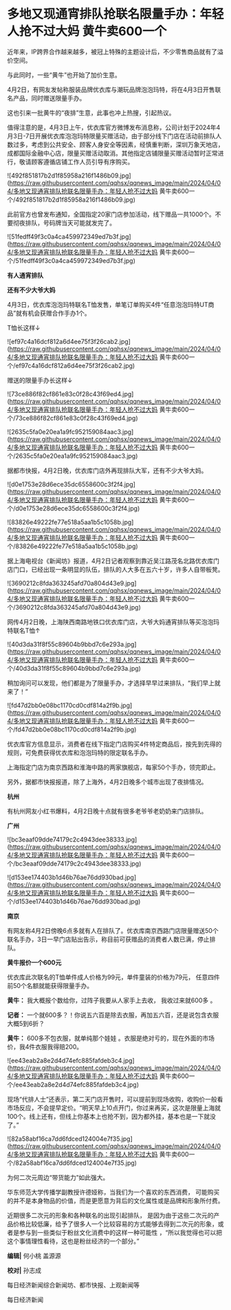 # 多地又现通宵排队抢联名限量手办：年轻人抢不过大妈 黄牛卖600一个

近年来，IP跨界合作越来越多，被冠上特殊的主题设计后，不少零售商品就有了溢价空间。

与此同时，一些“黄牛”也开始了加价生意。

4月2日，有网友发帖称服装品牌优衣库与潮玩品牌泡泡玛特，将在4月3日开售联名产品，同时赠送限量手办。

这也引来一批黄牛的“夜排”生意，此事也冲上热搜，引起热议。

值得注意的是，4月3日上午，优衣库官方微博发布消息称，公司计划于2024年4月3日-7日开展优衣库泡泡玛特限量买赠活动，由于部分线下门店在活动前排队人数过多，考虑到公共安全、顾客人身安全等因素，经慎重判断，深圳万象天地店，成都国际金融中心店，限量买赠活动取消。其他指定店铺限量买赠活动暂时正常进行，敬请顾客遵循店铺工作人员引导有序购买。

![492f851817b2d1f85958a216f1486b09.jpg](https://raw.githubusercontent.com/qqhsx/qqnews_image/main/2024/04/04/多地又现通宵排队抢联名限量手办：年轻人抢不过大妈 黄牛卖600一个/492f851817b2d1f85958a216f1486b09.jpg)

此前官方也曾发布通知，全国指定20家门店参加活动，线下赠品一共1000个。不要彻夜排队，号码牌当天可能就发完了。

![51fedff49f3c0a4ca459972349ed7b3f.jpg](https://raw.githubusercontent.com/qqhsx/qqnews_image/main/2024/04/04/多地又现通宵排队抢联名限量手办：年轻人抢不过大妈 黄牛卖600一个/51fedff49f3c0a4ca459972349ed7b3f.jpg)

**有人通宵排队**

**还有不少大爷大妈**

4月3日，优衣库泡泡玛特联名T恤发售，单笔订单购买4件“任意泡泡玛特UT商品”就有机会获赠合作手办1个。

T恤长这样↓

![ef97c4a16dcf812a6d4ee75f3f26cab2.jpg](https://raw.githubusercontent.com/qqhsx/qqnews_image/main/2024/04/04/多地又现通宵排队抢联名限量手办：年轻人抢不过大妈 黄牛卖600一个/ef97c4a16dcf812a6d4ee75f3f26cab2.jpg)

赠送的限量手办长这样↓

![73ce886f82cf861e83c0f28c43f69ed4.jpg](https://raw.githubusercontent.com/qqhsx/qqnews_image/main/2024/04/04/多地又现通宵排队抢联名限量手办：年轻人抢不过大妈 黄牛卖600一个/73ce886f82cf861e83c0f28c43f69ed4.jpg)

![2635c5fa0e20ea1a9fc952159084aac3.jpg](https://raw.githubusercontent.com/qqhsx/qqnews_image/main/2024/04/04/多地又现通宵排队抢联名限量手办：年轻人抢不过大妈 黄牛卖600一个/2635c5fa0e20ea1a9fc952159084aac3.jpg)

据都市快报，4月2日晚，优衣库门店外再现排队大军，还有不少大爷大妈。

![d0e1753e28d6ece35dc6558600c3f2f4.jpg](https://raw.githubusercontent.com/qqhsx/qqnews_image/main/2024/04/04/多地又现通宵排队抢联名限量手办：年轻人抢不过大妈 黄牛卖600一个/d0e1753e28d6ece35dc6558600c3f2f4.jpg)

![83826e49222fe77e518a5aa1b5c1058b.jpg](https://raw.githubusercontent.com/qqhsx/qqnews_image/main/2024/04/04/多地又现通宵排队抢联名限量手办：年轻人抢不过大妈 黄牛卖600一个/83826e49222fe77e518a5aa1b5c1058b.jpg)

据上海电视台《新闻坊》报道，4月2日记者观察到靠近吴江路茂名北路优衣库门店门口，已经出现一条明显的队伍，排队的人大多在五六十岁，许多人自带板凳。

![3690212c8fda363245afd70a804d43e9.jpg](https://raw.githubusercontent.com/qqhsx/qqnews_image/main/2024/04/04/多地又现通宵排队抢联名限量手办：年轻人抢不过大妈 黄牛卖600一个/3690212c8fda363245afd70a804d43e9.jpg)

网传4月2日晚，上海陕西南路地铁口优衣库门店，大爷大妈通宵排队等买泡泡玛特联名T恤↑

![40d3da31f8f55c89604b9bbd7c6e293a.jpg](https://raw.githubusercontent.com/qqhsx/qqnews_image/main/2024/04/04/多地又现通宵排队抢联名限量手办：年轻人抢不过大妈 黄牛卖600一个/40d3da31f8f55c89604b9bbd7c6e293a.jpg)

稍加询问可以发现，他们都是为了限量手办，才选择早早过来排队，“我们早上就来了！”

![fd47d2bb0e08bc1170cd0cdf814a2f9b.jpg](https://raw.githubusercontent.com/qqhsx/qqnews_image/main/2024/04/04/多地又现通宵排队抢联名限量手办：年轻人抢不过大妈 黄牛卖600一个/fd47d2bb0e08bc1170cd0cdf814a2f9b.jpg)

优衣库官方信息显示，消费者在线下指定门店购买4件特定商品后，按先到先得的规则，可免费获得优衣库和泡泡玛特的限定联名手办。

上海指定门店为南京西路和淮海中路的两家旗舰店，每家50个手办，领完即止。

另外，据都市快报报道，除了上海外，4月2日晚多个城市出现了夜排情况。

**杭州**

有杭州网友小红书爆料，4月2日晚十点就有很多老爷爷老奶奶来门店排队。

**广州**

![bc3eaaf09dde74179c2c4943dee38333.jpg](https://raw.githubusercontent.com/qqhsx/qqnews_image/main/2024/04/04/多地又现通宵排队抢联名限量手办：年轻人抢不过大妈 黄牛卖600一个/bc3eaaf09dde74179c2c4943dee38333.jpg)

![d153ee174403b1d46b76ae76dd930bad.jpg](https://raw.githubusercontent.com/qqhsx/qqnews_image/main/2024/04/04/多地又现通宵排队抢联名限量手办：年轻人抢不过大妈 黄牛卖600一个/d153ee174403b1d46b76ae76dd930bad.jpg)

**南京**

有网友称4月2日傍晚6点多就有人在排队了。优衣库南京西路门店限量赠送50个联名手办，3日一早门店贴出告示，称目前可获赠品的消费者人数已满，停止排队。

**黄牛报价一个600元**

优衣库此次联名的T恤单件成人价格为99元，单件童装的价格为79元， 任意四件前50个名额就能获得限量手办。

**黄牛：** 我大概报个数给你，过阵子我要从人家手上去收， 我收过来就600多 。

**记者：** 一个就600多？！你说五六百是除去衣服，再加五六百，还是说包含衣服大概5到6折？

**黄牛：** 600多不包衣服，就单纯那个娃娃 。衣服是绝对亏的，现在外面的市场价，我4件衣服我得赔200。

![ee43eab2a8e2d4d74efc885fafdeb3c4.jpg](https://raw.githubusercontent.com/qqhsx/qqnews_image/main/2024/04/04/多地又现通宵排队抢联名限量手办：年轻人抢不过大妈 黄牛卖600一个/ee43eab2a8e2d4d74efc885fafdeb3c4.jpg)

现场“代排人士”还表示，第二天门店开售时，可以提前到现场收购，收购价一般看市场反应，不会提早定价。“明天早上10点开门，你过来再买，这次是限量上海就100个。线上还有，但线上你基本上也抢不到，因为都外挂，基本也是一下就没了。”

![82a58abf16ca7dd6fdced124004e7f35.jpg](https://raw.githubusercontent.com/qqhsx/qqnews_image/main/2024/04/04/多地又现通宵排队抢联名限量手办：年轻人抢不过大妈 黄牛卖600一个/82a58abf16ca7dd6fdced124004e7f35.jpg)

为何二次元周边“带货能力”如此强大。

华东师范大学传播学副教授许德娅称，当我们为一个喜欢的东西消费， 可能购买的并不是本身物品的价值，而是更愿意为背后的文化属性或是品牌和形象所付费。

近期很多二次元的形象和各种联名的出现引起排队，
是因为由于这些二次元的产品价格比较低廉，给予了很多人一个比较容易的方式能够去得到二次元的形象，或者是参与到一些类似于粉丝文化消费中的这样一种可能性
，“所以我觉得也可以把这个事情理性看待，这也是粉丝经济的一个部分。”

**编辑|** 何小桃 盖源源

**校对|** 孙志成

每日经济新闻综合新闻坊、都市快报、上观新闻等

每日经济新闻

